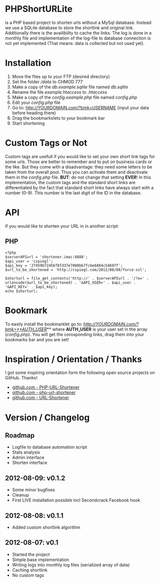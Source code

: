 # PHPShortURLite
is a PHP based project to shorten urls without a MySql database. Instead we use a SQLite database to store the shortlink and original link. Additionally there is the availibility to cache the links. The log is done in a monthly file and implementation of the log-file to database connection is not yet implemented (That means: data is collected but not used yet).

# Installation

1. Move the files up to your FTP (desired directory)
2. Set the folder */data* to CHMOD 777
3. Make a copy of the *db.example.sqlite* file named *db.sqlite*
4. Rename the file *example.htaccess* to *.htaccess*
5. Make a copy of the *config.example.php* file named *config.php*
6. Edit your *config.php* file
7. Go to: http://YOURDOMAIN.com/?bmk=USERNAME (input your data before heading there)
8. Drag the bookmarkslets to your bookmark bar
9. Start shortening

# Custom Tags or Not

Custom tags are usefull if you would like to set your own short link tags for some urls. Those are better to remember and to put on business cards or the like. But they come with a disadvantage: they need some letters to be taken from the overall pool. Thus you can activate them and deactivate them in the *config.php* file. **BUT**: do not change that setting **EVER**! In this implementation, the custom tags and the standard short links are differentiated by the fact that standard short links have always start with a number (0-9). This number is the last digit of the ID in the database.

# API

If you would like to shorten your URL in in another script:

## PHP

	<?php
	$serverAPIurl = 'shortener.imac:8888';
	$api_user = 'cspiegl';
	$api_key = '27459b72456f8fd37e7080bb7fcbe6884c54697f';
	$url_to_be_shortened = 'http://cspiegl.com/2012/08/08/force-ssl';

	$shorturl = file_get_contents('http://' . $serverAPIurl . '/?o=' . urlencode($url_to_be_shortened) . '&API_USER=' . $api_user . '&API_KEY=' . $api_key);
	echo $shorturl;

# Bookmark

To easily install the bookmarklet go to: *http://YOURDOMAIN.com/?bmk=**AUTH_USER*** where **AUTH_USER** is your user set in the array (*config.php*). You will get the corosponding links, drag them into your bookmarks bar and you are set!

# Inspiration / Orientation / Thanks

I got some inspiring orientation form the following open source projects on GitHub. Thanks!

* [github.com - PHP-URL-Shortener](https://github.com/briancray/PHP-URL-Shortener)
* [github.com - php-url-shortener](https://github.com/mathiasbynens/php-url-shortener)
* [github.com - URL-Shortener](https://github.com/MaxKDevelopment/URL-Shortener)

# Version / Changelog

## Roadmap

* Logfile to database automation script
* Stats analysis
* Admin interface
* Shorten interface

## 2012-08-09: v0.1.2

* Some minor bugfixes
* Cleanup
* First LIVE installation possible incl Secondcrack Facebook hook

## 2012-08-08: v0.1.1

* Added custom shortlink algorithm

## 2012-08-07: v0.1

* Started the project
* Simple base implementation
* Writing logs into monthly log files (serialized array of data)
* Caching shortlink
* No custom tags